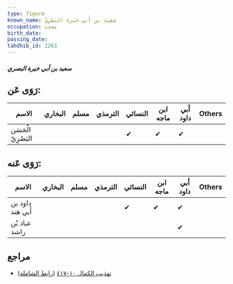 ```yaml
---
type: figure
known_name: سَعِيد بن أَبي خيرة البَصْرِيّ
occupation: محدث
birth_date:
passing_date:
tahdhib_id: 2263
---
```

##### سعيد بن أبي خيرة البصري

## رَوَى عَن:
| الاسم               | البخاري | مسلم | الترمذي | النسائي | ابن ماجه | أبي داود | Others |
| ------------------- | ------- | ---- | ------- | ------- | -------- | -------- | ------ |
| الْحَسَن البَصْرِيّ |         |      |         | ✔       | ✔        | ✔        |        |
## رَوَى عَنه:
| الاسم            | البخاري | مسلم | الترمذي | النسائي | ابن ماجه | أبي داود | Others |
| ---------------- | ------- | ---- | ------- | ------- | -------- | -------- | ------ |
| داود بن أَبي هند |         |      |         | ✔       | ✔        | ✔        |        |
| عباد بْن راشد    |         |      |         |         |          | ✔        |        |
## مراجع
- [تهذيب الكمال ١٠-٤١٧](obsidian://open?vault=Tahdhib-al-Kamal&file=Figures/٢٢٦٣-سعيد%20بن%20أبي%20خيرة%20البصري) ([رابط الشاملة](https://shamela.ws/book/3722/5189))